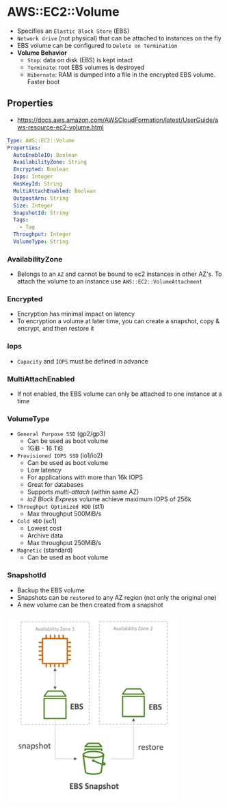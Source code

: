 # AWS::EC2::Volume

- Specifies an `Elastic Block Store` (EBS)
- `Network drive` (not physical) that can be attached to instances on the fly
- EBS volume can be configured to `Delete on Termination`
- **Volume Behavior**
  - `Stop`: data on disk (EBS) is kept intact
  - `Terminate`: root EBS volumes is destroyed
  - `Hibernate`: RAM is dumped into a file in the encrypted EBS volume. Faster boot

## Properties

- <https://docs.aws.amazon.com/AWSCloudFormation/latest/UserGuide/aws-resource-ec2-volume.html>

```yaml
Type: AWS::EC2::Volume
Properties:
  AutoEnableIO: Boolean
  AvailabilityZone: String
  Encrypted: Boolean
  Iops: Integer
  KmsKeyId: String
  MultiAttachEnabled: Boolean
  OutpostArn: String
  Size: Integer
  SnapshotId: String
  Tags:
    - Tag
  Throughput: Integer
  VolumeType: String
```

### AvailabilityZone

- Belongs to an `AZ` and cannot be bound to ec2 instances in other AZ's. To attach the volume to an instance use `AWS::EC2::VolumeAttachment`

### Encrypted

- Encryption has minimal impact on latency
- To encryption a volume at later time, you can create a snapshot, copy & encrypt, and then restore it

### Iops

- `Capacity` and `IOPS` must be defined in advance

### MultiAttachEnabled

- If not enabled, the EBS volume can only be attached to one instance at a time

### VolumeType

- `General Purpose SSD` (gp2/gp3)
  - Can be used as boot volume
  - 1GiB - 16 TiB
- `Provisioned IOPS SSD` (io1/io2)
  - Can be used as boot volume
  - Low latency
  - For applications with more than 16k IOPS
  - Great for databases
  - Supports _multi-attach_ (within same AZ)
  - _io2 Block Express_ volume achieve maximum IOPS of 256k
- `Throughput Optimized HDD` (st1)
  - Max throughput 500MiB/s
- `Cold HDD` (sc1)
  - Lowest cost
  - Archive data
  - Max throughput 250MiB/s
- `Magnetic` (standard)
  - Can be used as boot volume

### SnapshotId

- Backup the EBS volume
- Snapshots can be `restored` to any AZ region (not only the original one)
- A new volume can be then created from a snapshot

![EBS snapshot backup](.images/ebs-snapshot.png)
